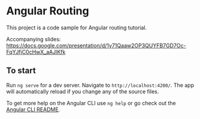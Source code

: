 # Angular Routing

This project is a code sample for Angular routing tutorial.

Accompanying slides:
https://docs.google.com/presentation/d/1y71Qaaw2OP3QUYFB7GD7Oc-FqYJfjC0cHwX_aAJlKfk

## To start

Run `ng serve` for a dev server. Navigate to `http://localhost:4200/`. The app will automatically reload if you change any of the source files.

To get more help on the Angular CLI use `ng help` or go check out the [Angular CLI README](https://github.com/angular/angular-cli/blob/master/README.md).
